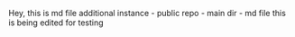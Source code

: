 Hey, this is md file
additional instance - public repo - main dir - md file
this is being edited for testing
